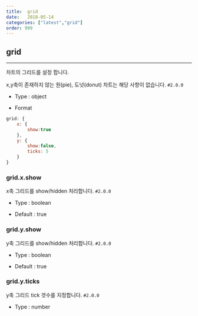 ```yaml
---
title:  grid
date:   2018-05-14
categories: ["latest","grid"]
order: 999
---
```


## grid
---

차트의 그리드를 설정 합니다.

x,y축이 존재하지 않는 원(pie), 도넛(donut) 차트는 해당 사항이 없습니다. `#2.0.0`

* Type : object

* Format
```javascript
grid: {
    x: { 
        show:true
    },
    y: { 
        show:false,
        ticks: 5
    }
}
```


### grid.x.show

x축 그리드를 show/hidden 처리합니다.
`#2.0.0`

* Type : boolean

* Default : true

### grid.y.show

y축 그리드를 show/hidden 처리합니다.
`#2.0.0`

* Type : boolean

* Default : true

### grid.y.ticks

y축 그리드 tick 갯수를 지정합니다.
`#2.0.0`

* Type : number
